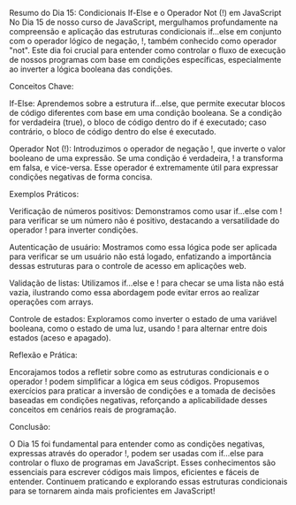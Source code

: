 Resumo do Dia 15: Condicionais If-Else e o Operador Not (!) em JavaScript
No Dia 15 de nosso curso de JavaScript, mergulhamos profundamente na compreensão e aplicação das estruturas condicionais if...else em conjunto com o operador lógico de negação, !, também conhecido como operador "not". Este dia foi crucial para entender como controlar o fluxo de execução de nossos programas com base em condições específicas, especialmente ao inverter a lógica booleana das condições.

Conceitos Chave:

If-Else: Aprendemos sobre a estrutura if...else, que permite executar blocos de código diferentes com base em uma condição booleana. Se a condição for verdadeira (true), o bloco de código dentro do if é executado; caso contrário, o bloco de código dentro do else é executado.

Operador Not (!): Introduzimos o operador de negação !, que inverte o valor booleano de uma expressão. Se uma condição é verdadeira, ! a transforma em falsa, e vice-versa. Esse operador é extremamente útil para expressar condições negativas de forma concisa.

Exemplos Práticos:

Verificação de números positivos: Demonstramos como usar if...else com ! para verificar se um número não é positivo, destacando a versatilidade do operador ! para inverter condições.

Autenticação de usuário: Mostramos como essa lógica pode ser aplicada para verificar se um usuário não está logado, enfatizando a importância dessas estruturas para o controle de acesso em aplicações web.

Validação de listas: Utilizamos if...else e ! para checar se uma lista não está vazia, ilustrando como essa abordagem pode evitar erros ao realizar operações com arrays.

Controle de estados: Exploramos como inverter o estado de uma variável booleana, como o estado de uma luz, usando ! para alternar entre dois estados (aceso e apagado).

Reflexão e Prática:

Encorajamos todos a refletir sobre como as estruturas condicionais e o operador ! podem simplificar a lógica em seus códigos. Propusemos exercícios para praticar a inversão de condições e a tomada de decisões baseadas em condições negativas, reforçando a aplicabilidade desses conceitos em cenários reais de programação.

Conclusão:

O Dia 15 foi fundamental para entender como as condições negativas, expressas através do operador !, podem ser usadas com if...else para controlar o fluxo de programas em JavaScript. Esses conhecimentos são essenciais para escrever códigos mais limpos, eficientes e fáceis de entender. Continuem praticando e explorando essas estruturas condicionais para se tornarem ainda mais proficientes em JavaScript!
